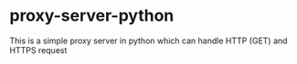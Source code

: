 # proxy-server-python
This is a simple proxy server in python which can handle HTTP (GET) and HTTPS request
